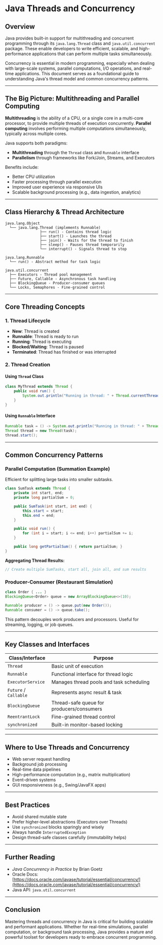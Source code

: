 # Java Threads and Concurrency

## Overview

Java provides built-in support for multithreading and concurrent programming through its `java.lang.Thread` class and `java.util.concurrent` package. These enable developers to write efficient, scalable, and high-performance applications that can perform multiple tasks simultaneously.

Concurrency is essential in modern programming, especially when dealing with large-scale systems, parallel computations, I/O operations, and real-time applications. This document serves as a foundational guide to understanding Java's thread model and common concurrency patterns.

---

## The Big Picture: Multithreading and Parallel Computing

**Multithreading** is the ability of a CPU, or a single core in a multi-core processor, to provide multiple threads of execution concurrently. **Parallel computing** involves performing multiple computations simultaneously, typically across multiple cores.

Java supports both paradigms:

* **Multithreading** through the `Thread` class and `Runnable` interface
* **Parallelism** through frameworks like Fork/Join, Streams, and Executors

Benefits include:

* Better CPU utilization
* Faster processing through parallel execution
* Improved user experience via responsive UIs
* Scalable background processing (e.g., data ingestion, analytics)

---

## Class Hierarchy & Thread Architecture

```
java.lang.Object
  └── java.lang.Thread (implements Runnable)
                ├── run() - Contains thread logic
                ├── start() - Launches the thread
                ├── join() - Waits for the thread to finish
                ├── sleep() - Pauses thread temporarily
                └── interrupt() - Signals thread to stop

java.lang.Runnable
  └── run() - Abstract method for task logic

java.util.concurrent
  ├── Executors - Thread pool management
  ├── Future, Callable - Asynchronous task handling
  ├── BlockingQueue - Producer-consumer queues
  └── Locks, Semaphores - Fine-grained control
```

---

## Core Threading Concepts

### 1. **Thread Lifecycle**

* **New**: Thread is created
* **Runnable**: Thread is ready to run
* **Running**: Thread is executing
* **Blocked/Waiting**: Thread is paused
* **Terminated**: Thread has finished or was interrupted

### 2. **Thread Creation**

#### Using `Thread` Class

```java
class MyThread extends Thread {
    public void run() {
        System.out.println("Running in thread: " + Thread.currentThread().getName());
    }
}
```

#### Using `Runnable` Interface

```java
Runnable task = () -> System.out.println("Running in thread: " + Thread.currentThread().getName());
Thread thread = new Thread(task);
thread.start();
```

---

## Common Concurrency Patterns

### Parallel Computation (Summation Example)

Efficient for splitting large tasks into smaller subtasks.

```java
class SumTask extends Thread {
    private int start, end;
    private long partialSum = 0;

    public SumTask(int start, int end) {
        this.start = start;
        this.end = end;
    }

    public void run() {
        for (int i = start; i <= end; i++) partialSum += i;
    }

    public long getPartialSum() { return partialSum; }
}
```

**Aggregating Thread Results:**

```java
// Create multiple SumTasks, start all, join all, and sum results
```

### Producer-Consumer (Restaurant Simulation)

```java
class Order { ... }
BlockingQueue<Order> queue = new ArrayBlockingQueue<>(10);

Runnable producer = () -> queue.put(new Order());
Runnable consumer = () -> queue.take();
```

This pattern decouples work producers and processors. Useful for streaming, logging, or job queues.

---

## Key Classes and Interfaces

| Class/Interface       | Purpose                                   |
| --------------------- | ----------------------------------------- |
| `Thread`              | Basic unit of execution                   |
| `Runnable`            | Functional interface for thread logic     |
| `ExecutorService`     | Manages thread pools and task scheduling  |
| `Future` / `Callable` | Represents async result & task            |
| `BlockingQueue`       | Thread-safe queue for producers/consumers |
| `ReentrantLock`       | Fine-grained thread control               |
| `synchronized`        | Built-in monitor-based locking            |

---

## Where to Use Threads and Concurrency

* Web server request handling
* Background job processing
* Real-time data pipelines
* High-performance computation (e.g., matrix multiplication)
* Event-driven systems
* GUI responsiveness (e.g., Swing/JavaFX apps)

---

## Best Practices

* Avoid shared mutable state
* Prefer higher-level abstractions (Executors over Threads)
* Use `synchronized` blocks sparingly and wisely
* Always handle `InterruptedException`
* Design thread-safe classes carefully (immutability helps)

---

## Further Reading

* *Java Concurrency in Practice* by Brian Goetz
* Oracle Docs: [https://docs.oracle.com/javase/tutorial/essential/concurrency/](https://docs.oracle.com/javase/tutorial/essential/concurrency/)
* Java API: `java.util.concurrent`

---

## Conclusion

Mastering threads and concurrency in Java is critical for building scalable and performant applications. Whether for real-time simulations, parallel computation, or background task processing, Java provides a mature and powerful toolset for developers ready to embrace concurrent programming.
